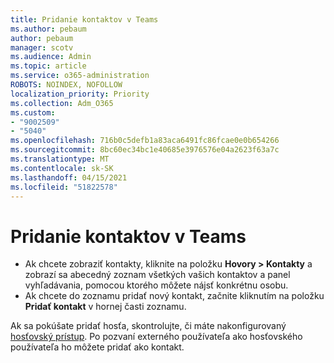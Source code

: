 ```yaml
---
title: Pridanie kontaktov v Teams
ms.author: pebaum
author: pebaum
manager: scotv
ms.audience: Admin
ms.topic: article
ms.service: o365-administration
ROBOTS: NOINDEX, NOFOLLOW
localization_priority: Priority
ms.collection: Adm_O365
ms.custom:
- "9002509"
- "5040"
ms.openlocfilehash: 716b0c5defb1a83aca6491fc86fcae0e0b654266
ms.sourcegitcommit: 8bc60ec34bc1e40685e3976576e04a2623f63a7c
ms.translationtype: MT
ms.contentlocale: sk-SK
ms.lasthandoff: 04/15/2021
ms.locfileid: "51822578"
---
```

# <a name="add-contacts-in-teams"></a>Pridanie kontaktov v Teams

- Ak chcete zobraziť kontakty, kliknite na položku **Hovory > Kontakty** a zobrazí sa abecedný zoznam všetkých vašich kontaktov a panel vyhľadávania, pomocou ktorého môžete nájsť konkrétnu osobu. 
- Ak chcete do zoznamu pridať nový kontakt, začnite kliknutím na položku **Pridať kontakt** v hornej časti zoznamu.

Ak sa pokúšate pridať hosťa, skontrolujte, či máte nakonfigurovaný [hosťovský prístup](https://docs.microsoft.com/microsoftteams/set-up-guests). Po pozvaní externého používateľa ako hosťovského používateľa ho môžete pridať ako kontakt.
